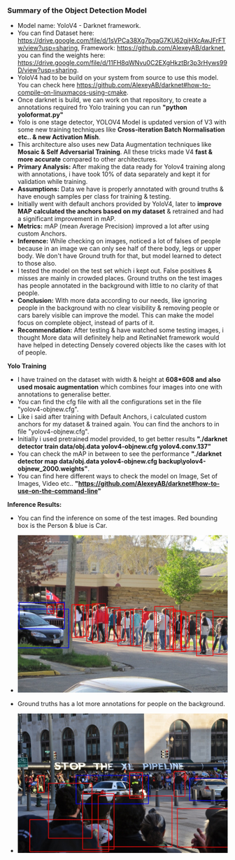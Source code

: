

### Summary of the Object Detection Model

* Model name: YoloV4 - Darknet framework. 
* You can find Dataset here: https://drive.google.com/file/d/1sVPCa38Xg7bgaG7KU62gjHXcAwJFrFTw/view?usp=sharing, Framework: https://github.com/AlexeyAB/darknet, you can find the weights here: https://drive.google.com/file/d/11FH8qWNvu0C2EXgHkztBr3p3rHyws99D/view?usp=sharing. 
* YoloV4 had to be build on your system from source to use this model. You can check here https://github.com/AlexeyAB/darknet#how-to-compile-on-linuxmacos-using-cmake. 
* Once darknet is build, we can work on that repository, to create a annotations required fro Yolo training you can run **"python yoloformat.py"**
* Yolo is one stage detector, YOLOV4 Model is updated version of V3 with some new training techniques like **Cross-iteration Batch Normalisation etc.. & new Activation Mish**. 
* This architecture also uses new Data Augmentation techniques like **Mosaic & Self Adversarial Training**. All these tricks made V4 **fast & more accurate** compared to other architectures.
* **Primary Analysis:** After making the data ready for Yolov4 training along with annotations, i have took 10% of data separately and kept it for validation while training. 
* **Assumptions:** Data we have is properly annotated with ground truths & have enough samples per class for training & testing.
* Initially went with default anchors provided by YoloV4, later to **improve MAP calculated the anchors based on my dataset** & retrained and had a significant improvement in mAP. 
* **Metrics:** mAP (mean Average Precision) improved a lot after using custom Anchors. 
* **Inference:** While checking on images, noticed a lot of falses of people because in an image we can only see half of there body, legs or upper body. We don't have Ground truth for that, but model learned to detect to those also. 
* I tested the model on the test set which i kept out. False positives & misses are mainly in crowded places. Ground truths on the test images has people annotated in the background with little to no clarity of that people.
* **Conclusion:** With more data according to our needs, like ignoring people in the background with no clear visibility & removing people or cars barely visible can improve the model. This can make the model focus on complete object, instead of parts of it. 
* **Recommendation:** After testing & have watched some testing images, i thought More data will definitely help and RetinaNet framework would have helped in detecting Densely covered objects like the cases with lot of people. 



**Yolo Training**

* I have trained on the dataset with width & height at **608*608 and also used mosaic augmentation** which combines four images into one with annotations to generalise better. 
* You can find the cfg file with all the configurations set in the file "yolov4-objnew.cfg".
* Like i said after training with Default Anchors, i calculated custom anchors for my dataset & trained again. You can find the anchors to in file "yolov4-objnew.cfg".
* Initially i used pretrained model provided, to get better results **"./darknet detector train data/obj.data yolov4-objnew.cfg yolov4.conv.137"**
* You can check the mAP in between to see the performance **"./darknet detector map data/obj.data yolov4-objnew.cfg backup\yolov4-objnew_2000.weights"**.
* You can find here different ways to check the model on Image, Set of Images, Video etc.. **"https://github.com/AlexeyAB/darknet#how-to-use-on-the-command-line"**

 

**Inference Results:**

* You can find the inference on some of the test images. Red bounding box is the Person & blue is Car.
* ![alt text](inference/image_000002225.jpg)
* Ground truths has a lot more annotations for people on the background. 

* ![alt text](inference/image_000002224.jpg)